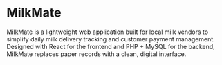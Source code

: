 # MilkMate
MilkMate is a lightweight web application built for local milk vendors to simplify daily milk delivery tracking and customer payment management. Designed with React for the frontend and PHP + MySQL for the backend, MilkMate replaces paper records with a clean, digital interface.
